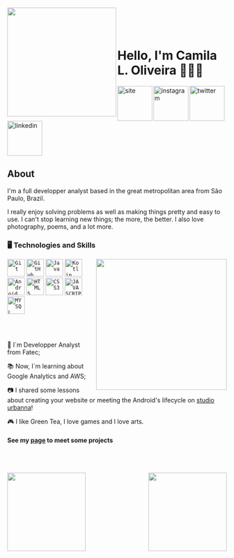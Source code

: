 <img align="left" width="250px" style="margin-top:-20px" src="https://raw.githubusercontent.com/clcmo/clcmo/main/docs/images/-2147483648_-211006.webp" />
</br></br>

<div display="inline-block">
  <h1 align="left">Hello, I'm Camila L. Oliveira 👩🏻‍🦰</h1>
  <a href="https://dev.camilaloliveira.com.br">
    <img align="left" width="80px" src="https://cdn-icons-png.flaticon.com/512/1409/1409940.png" alt="site" style="vertical-align:top;" />
  </a>
  <a href="https://www.instagram.com/millaloliveira/">
    <img align="left" width="80px" src="https://cdn-icons-png.flaticon.com/512/1409/1409946.png" alt="instagram" style="vertical-align:top;" />
    </a>
    <a href="https://twitter.com/millaloliveira">
      <img align="left" width="80px" src="https://cdn-icons-png.flaticon.com/512/1409/1409937.png" alt="twitter" style="vertical-align:top;" />
    </a>
    <a href=" https://www.linkedin.com/in/clcmdeoliveira/">
      <img width="80px" src="https://cdn-icons-png.flaticon.com/512/1409/1409945.png" alt="linkedin" style="vertical-align:top;" />
    </a>
</div>

## About

  I'm a full developper analyst based in the great metropolitan area from São Paulo, Brazil.

  I really enjoy solving problems as well as making things pretty and easy to use. I can't stop learning new things; the more, the better. I also love photography, poems, and a lot more.

### 🖥️ Technologies and Skills

<img width="300px" align="right" src="https://raw.githubusercontent.com/clcmo/clcmo/main/docs/images/-2147483648_-211005.webp" />

<code><img width="40px" src="https://cdn.jsdelivr.net/gh/devicons/devicon/icons/git/git-plain.svg" title = "Git"/></code>
<code><img width="40px" src="https://cdn.jsdelivr.net/gh/devicons/devicon/icons/github/github-original.svg" title = "GitHub"/></code>
<code><img width="40px" src="https://cdn.jsdelivr.net/gh/devicons/devicon/icons/java/java-plain.svg" title = "Java"/></code>
<code><img width="40px" src="https://cdn.jsdelivr.net/gh/devicons/devicon/icons/kotlin/kotlin-plain.svg" title = "Kotlin"/></code>
<code><img width="40px" src="https://cdn.jsdelivr.net/gh/devicons/devicon/icons/android/android-plain.svg" title = "Android"/></code>
<code><img width="40px" src="https://cdn.jsdelivr.net/gh/devicons/devicon/icons/html5/html5-plain.svg" title = "HTML5"/></code>
<code><img width="40px" src="https://cdn.jsdelivr.net/gh/devicons/devicon/icons/css3/css3-plain.svg" title = "CSS3"/></code>
<code><img width="40px" src="https://cdn.jsdelivr.net/gh/devicons/devicon/icons/javascript/javascript-plain.svg" title = "JAVASCRIPT"/></code>
<code><img width="40px" src="https://cdn.jsdelivr.net/gh/devicons/devicon/icons/mysql/mysql-plain.svg" title = "MYSQL"/></code>

</br></br>

<div display="inline-block">
  <p align="left">🤿  I`m Developper Analyst from Fatec;</p>
  <p align="left">📚  Now, I`m learning about Google Analytics and AWS;</p>
  <p align="left">📷  I shared some lessons about creating your website or meeting the Android's lifecycle on <a href="studiourbanna.github.io">studio urbanna</a>!</p>
  <p align="left">🎮  I like Green Tea, I love games and I love arts.</p>
</div>

#### See my [page][Site] to meet some projects

</br></br>

<p align="center">
  <a href="https://github.com/clcmo">
    <img align="left" height="180em" src="https://github-readme-stats-eight-theta.vercel.app/api?username=clcmo&show_icons=true&theme=algolia&include_all_commits=true&count_private=true"/>
    <img align="right" height="180em" src="https://github-readme-stats-eight-theta.vercel.app/api/top-langs/?username=clcmo&layout=compact&langs_count=8&theme=algolia"/>
  </a>
</p>

</br></br>

[Site]: https://dev.camilaloliveira.com.br/
